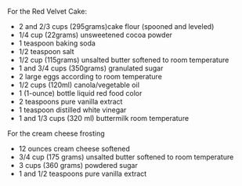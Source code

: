For the Red Velvet Cake:
* 2 and 2/3 cups (295grams)cake flour (spooned and leveled)
* 1/4 cup (22grams) unsweetened cocoa powder
* 1 teaspoon baking soda
* 1/2 teaspoon salt
* 1/2 cup (115grams) unsalted butter softened to room temperature
* 1 and 3/4 cups (350grams) granulated sugar
* 2 large eggs according to room temperature
* 1/2 cups (120ml) canola/vegetable oil
* 1 (1-ounce) bottle liquid red food color
* 2 teaspoons pure vanilla extract
* 1 teaspoon distilled white vinegar
* 1 and 1/3 cups (320 ml) buttermilk room temperature

For the cream cheese frosting
* 12 ounces cream cheese softened
* 3/4 cup (175 grams) unsalted butter softened to room temperature
* 3 cups (360 grams) powdered sugar
* 1 and 1/2 teaspoons pure vanilla extract